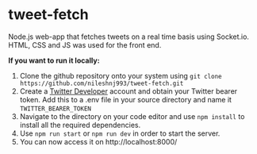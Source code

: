 # tweet-fetch
Node.js web-app that fetches tweets on a real time basis using Socket.io.
HTML, CSS and JS was used for the front end.

**If you want to run it locally:**
1. Clone the github repository onto your system using `git clone https://github.com/nileshnj993/tweet-fetch.git`
2. Create a [Twitter Developer](https://developer.twitter.com/en/apply-for-access) account and obtain your Twitter bearer token. Add this to a .env file in your source directory and name it `TWITTER_BEARER_TOKEN`
3. Navigate to the directory on your code editor and use `npm install` to install all the required dependencies.
4. Use `npm run start` or `npm run dev` in order to start the server.
5. You can now access it on http://localhost:8000/
